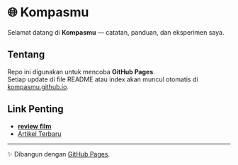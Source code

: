 # 🌐 Kompasmu
Selamat datang di **Kompasmu** — catatan, panduan, dan eksperimen saya.

## Tentang
Repo ini digunakan untuk mencoba **GitHub Pages**.  
Setiap update di file README atau index akan muncul otomatis di [kompasmu.github.io](https://kompasmu.github.io).

## Link Penting
- **[review film](https://ngereview.com)**
- [Artikel Terbaru](https://ngereview.github.io/)

---

✨ Dibangun dengan [GitHub Pages](https://pages.github.com).
